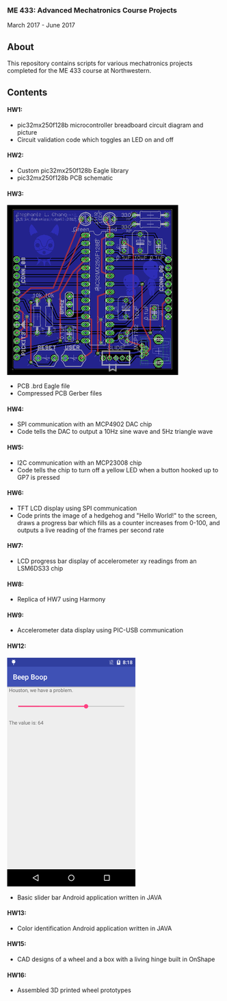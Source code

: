 ### ME 433: Advanced Mechatronics Course Projects
March 2017 - June 2017

## About
This repository contains scripts for various mechatronics projects completed for the ME 433 course at Northwestern.

## Contents
#### HW1:<br>
* pic32mx250f128b microcontroller breadboard circuit diagram and picture<br>
* Circuit validation code which toggles an LED on and off

#### HW2:<br>
* Custom pic32mx250f128b Eagle library
* pic32mx250f128b PCB schematic

#### HW3:<br>
![Board](https://github.com/stephanniec/stephanniec_ME433_2017/blob/master/imgs/pcb.png)
* PCB .brd Eagle file
* Compressed PCB Gerber files

#### HW4:<br>
* SPI communication with an MCP4902 DAC chip
* Code tells the DAC to output a 10Hz sine wave and 5Hz triangle wave

#### HW5:<br>
* I2C communication with an MCP23008 chip
* Code tells the chip to turn off a yellow LED when a button hooked up to GP7 is pressed

#### HW6:<br>
* TFT LCD display using SPI communication
* Code prints the image of a hedgehog and "Hello World!" to the screen, draws a progress bar which fills as a counter increases from 0-100, and outputs a live reading of the frames per second rate

#### HW7:<br>
* LCD progress bar display of accelerometer xy readings from an LSM6DS33 chip

#### HW8:<br>
* Replica of HW7 using Harmony

#### HW9:<br>
* Accelerometer data display using PIC-USB communication 

#### HW12:<br>
![Slider](https://github.com/stephanniec/stephanniec_ME433_2017/blob/master/imgs/android.png)
* Basic slider bar Android application written in JAVA

#### HW13:<br>
* Color identification Android application written in JAVA

#### HW15:<br>
* CAD designs of a wheel and a box with a living hinge built in OnShape

#### HW16:<br>
* Assembled 3D printed wheel prototypes

